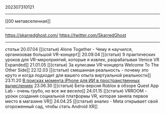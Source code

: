 202307310121
***
[[00 метавселенная]]
***
https://skarredghost.com/
https://twitter.com/SkarredGhost
***
*статьи*
20.07.04 [[(статья) Alone Together - Чему я научился, организовав большой VR-концерт]]
20.09.04 [[(статья) 9 практических уроков для VR-мероприятий, которые я извлек, разрабатывая Venice VR Expanded]]
21.01.05 [[(статья) За кулисами VR-концерта Welcome To The Other Side]]
22.12.03 [[(статья) смешанная реальность - почему это круто и когда подходит для вашего опыта виртуальной реальности]]
23.11.20 [В поисках момента iPhone для ИИ в пространственных вычислениях](https://skarredghost.com/2023/11/20/iphone-moment-ai-xr/)
23.06.30 [[(статья) Бета-версия Roblox в обзоре Quest App Lab - очень грубо, но все же весело]]
24.01.15 [[(статья) VRROOM - уроки создания социальной платформы VR, которая заняла первое место в магазине VR]]
24.04.25 [[(статья) анализ - Meta открывает свой огороженный сад, чтобы стать Android XR]]
